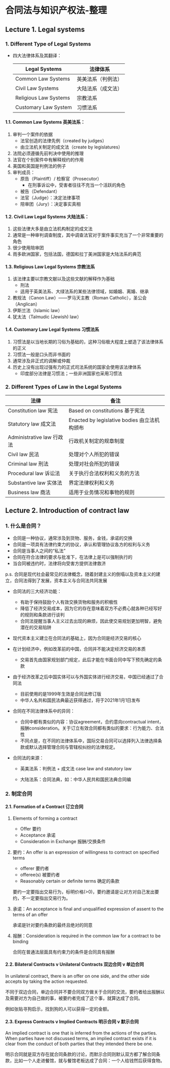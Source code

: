 # 合同法与知识产权法-整理

## Lecture 1. Legal systems

### 1. Different Type of Legal Systems

* 四大法律体系及其翻译：

  | Legal Systems         | 法律体系           |
  | --------------------- | ------------------ |
  | Common Law Systems    | 英美法系（判例法） |
  | Civil Law Systems     | 大陆法系（成文法） |
  | Religious Law Systems | 宗教法系           |
  | Customary Law System  | 习惯法系           |

  

#### 1.1. Common Law Systems 英美法系：

1. 审判一个案件的依据
   * 法官创造的法律先例（created by judges）
   * 由立法机关制定的成文法（create by legislatures）
2. 法院必须遵循先前判决中使用的推理
3. 法官在个别案件中有解释规约的作用
4. 美国和英国是判例法的例子
5. 审判成员：
   * 原告（Plaintiff）/ 检察官（Prosecutor）
     * 在刑事诉讼中，受害者往往不充当一个活跃的角色
   * 被告（Defendant）
   * 法官（Judge）：决定法律事项
   * 陪审团（Jury）：决定事实真相



#### 1.2. Civil Law Legal Systems 大陆法系：

1. 这些法律大多是由立法机构制定的成文法
2. 通常是一种审判调查制度，其中调查法官对于案件事实充当了一个非常重要的角色
3. 很少使用陪审团
4. 雨多欧洲国家，包括法国，德国和拉丁美洲国家是大陆法系的典范



#### 1.3. Religious Law Legal Systems 宗教法系

1. 该法律主要以宗教文献以及这些文献的解释作为基础
   * 刑法
   * 适用于英美法系、大绿法系的某些法律领域，如婚姻、离婚、继承
2. 教规法（Canon Law）——罗马天主教（Roman Catholic），圣公会（Anglican）
3. 伊斯兰法（Islamic law）
4. 犹太法（Talmudic (Jewish) law）



#### 1.4. Customary Law Legal Systems 习惯法系

1. 习惯法是以当地长期的习俗为基础的，这种习俗极大程度上塑造了该法律体系的正义
2. 习惯法一般是口头而非书面的
3. 通常涉及非正式的调解或仲裁
4. 历史上没有出现过强有力的正式司法系统的国家会使用该法律体系
   * 印度部分法律是习惯法；一些非洲国家也采用习惯法



### 2. Different Types of Law in the Legal Systems

| 法律                      | 备注                                         |
| ------------------------- | -------------------------------------------- |
| Constitution law 宪法     | Based on constitutions 基于宪法              |
| Statutory law 成文法      | Enacted by legislative bodies 由立法机构颁布 |
| Administrative law 行政法 | 行政机关制定的规章制度                       |
| Civil law 民法            | 处理对个人所犯的错误                         |
| Criminal law 刑法         | 处理对社会所犯的错误                         |
| Procedural law 诉讼法     | 关于执行合法权利和义务的方法                 |
| Substantive law 实体法    | 界定法律权利和义务                           |
| Business law 商法         | 适用于业务情况和事物的规则                   |







## Lecture 2. Introduction of contract law

### 1. 什么是合同？

* 合同是一种协议，通常涉及到货物、服务，金钱，承诺的交换
* 合同是一项具有法律约束力的协议，承认和管理协议各方的权利与义务
* 合同是当事人之间的“私法”
* 合同在符合法律的要求与批准下，在法律上是可以强制执行的
* 当合同被违约时，法律将向受害方提供法律救济

p.s. 合同是现代社会最常见的法律概念，随着封建主义的倒塌以及资本主义的建立，合同法得到了发展，资本主义与合同法共同发展



* 合同法的三大经济功能：
  * 有助于保持鼓励个人有效交换货物和服务的积极性
  * 降低了经济交易成本，因为它的存在意味着双方不必费心就各种已经写好的规则和条款进行谈判
  * 合同法提醒当事人主义过去出现的麻烦，因此使交易规划更加明智，避免潜在的交易陷阱



* 现代资本主义建立在合同法的基础上，因为合同是经济交易的核心
* 在计划经济中，例如改革前的中国，合同并不能决定经济交易的本质
  * 交易首先由国家规划部门规定，此后才能在书面合同中写下预先确定的条款
* 由于经济改革之后中国实体可以与外国实体进行经济交易，中国已经通过了合同法
  * 目前使用的是1999年生效是合同法修订版
  * 中华人名共和国民法典最近获得通过，将于2021年1月1日发布



* 合同在不同法律体系中的异同：
  * 合同中都有类似的内容：协议agreement，合约意向contractual intent，报酬consideration。关于订立有效合同都有类似的要求：行为能力、合法性
  * 不同点是，在不同的法律体系中，国际交易合同可以选择列入法律选择条款或默认选择管理合同与管辖权纠纷的法律规定。



* 合同法的来源：

  * 英美法系：判例法 + 成文法 case law and statutory law

  * 大陆法系：合同法典，如：中华人民共和国民法典合同编

    

### 2. 制定合同

#### 2.1. Formation of a Contract 订立合同

1. Elements of forming a contract
   * Offer 要约
   * Acceptance 承诺
   * Consideration in Exchange 报酬/交换条件
   
2. 要约：An offer is an expression of willingness to contract on specified terms

   * offerer 要约者
   * offeree(s) 被要约者
   * Reasonably certain or definite terms 确定的条款

   要约一定要指出交易行为，标明价格(>0)，要约邀请是让对方对自己发出要约，不一定要指出交易行为。

3. 承诺：An acceptance is final and unqualified expression of assent to the terms of an offer

   承诺是针对要约条款的最终且绝对的同意

4. 报酬：Consideration is required in the common law for a contract to be binding

   合同在普通法层面具有约束力的条件是合同具有报酬



#### 2.2. Bilateral Contracts v Unilateral Contracts 双边合同 v 单边合同

In unilateral contract, there is an offer on one side, and the other side accepts by taking the action requested. 

不同于双边合同，单边合同并不要合同双方做关于合同的交流，要约者给出报酬以及需要对方为自己做的事，被要约者完成了这个事，就算达成了合同。

例如张贴寻狗启示，找到狗的人可以获得一定的金额。



#### 2.3. Express Contracts v Implied Contracts 明示合同 v 默示合同

An implied contract is one that is inferred from the actions of the parties. When parties have not discussed terms, an implied contract exists if it is clear from the conduct of both parties that they intended there be one. 

明示合同就是双方存在就合同条款的讨论，而默示合同则默认双方都了解合同条款，比如一个人走进餐馆，就与餐馆老板达成了合同：一个人给钱然后获得食物。



